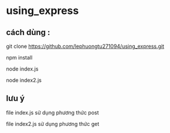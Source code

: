 # using_express
## cách dùng : 
git clone https://github.com/lephuongtu271094/using_express.git

npm install

node index.js

node index2.js

## lưu ý
file index.js sử dụng phương thức post

file index2.js sử dụng phương thức get